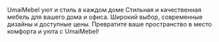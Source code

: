 UmaiMebel
уют и стиль в каждом доме
Стильная и качественная мебель для вашего дома и офиса. Широкий выбор, современные дизайны и доступные цены. Превратите ваше пространство в место комфорта и уюта с UmaiMebel!
